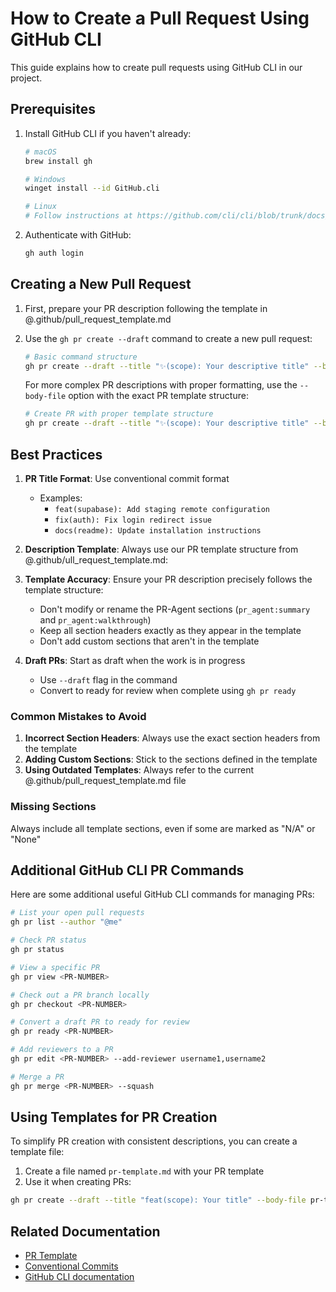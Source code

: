 # How to Create a Pull Request Using GitHub CLI

This guide explains how to create pull requests using GitHub CLI in our project.

## Prerequisites

1. Install GitHub CLI if you haven't already:

   ```bash
   # macOS
   brew install gh

   # Windows
   winget install --id GitHub.cli

   # Linux
   # Follow instructions at https://github.com/cli/cli/blob/trunk/docs/install_linux.md
   ```

2. Authenticate with GitHub:
   ```bash
   gh auth login
   ```

## Creating a New Pull Request

1. First, prepare your PR description following the template in @.github/pull_request_template.md

2. Use the `gh pr create --draft` command to create a new pull request:

   ```bash
   # Basic command structure
   gh pr create --draft --title "✨(scope): Your descriptive title" --body "Your PR description" --base main 
   ```

   For more complex PR descriptions with proper formatting, use the `--body-file` option with the exact PR template structure:

   ```bash
   # Create PR with proper template structure
   gh pr create --draft --title "✨(scope): Your descriptive title" --body-file .github/pull_request_template.md --base main
   ```

## Best Practices

1. **PR Title Format**: Use conventional commit format

   - Examples:
     - `feat(supabase): Add staging remote configuration`
     - `fix(auth): Fix login redirect issue`
     - `docs(readme): Update installation instructions`

2. **Description Template**: Always use our PR template structure from @.github/ull_request_template.md:

3. **Template Accuracy**: Ensure your PR description precisely follows the template structure:

   - Don't modify or rename the PR-Agent sections (`pr_agent:summary` and `pr_agent:walkthrough`)
   - Keep all section headers exactly as they appear in the template
   - Don't add custom sections that aren't in the template

4. **Draft PRs**: Start as draft when the work is in progress
   - Use `--draft` flag in the command
   - Convert to ready for review when complete using `gh pr ready`

### Common Mistakes to Avoid

1. **Incorrect Section Headers**: Always use the exact section headers from the template
2. **Adding Custom Sections**: Stick to the sections defined in the template
3. **Using Outdated Templates**: Always refer to the current @.github/pull_request_template.md file

### Missing Sections

Always include all template sections, even if some are marked as "N/A" or "None"

## Additional GitHub CLI PR Commands

Here are some additional useful GitHub CLI commands for managing PRs:

```bash
# List your open pull requests
gh pr list --author "@me"

# Check PR status
gh pr status

# View a specific PR
gh pr view <PR-NUMBER>

# Check out a PR branch locally
gh pr checkout <PR-NUMBER>

# Convert a draft PR to ready for review
gh pr ready <PR-NUMBER>

# Add reviewers to a PR
gh pr edit <PR-NUMBER> --add-reviewer username1,username2

# Merge a PR
gh pr merge <PR-NUMBER> --squash
```

## Using Templates for PR Creation

To simplify PR creation with consistent descriptions, you can create a template file:

1. Create a file named `pr-template.md` with your PR template
2. Use it when creating PRs:

```bash
gh pr create --draft --title "feat(scope): Your title" --body-file pr-template.md --base main
```

## Related Documentation

- [PR Template](.github/pull_request_template.md)
- [Conventional Commits](https://www.conventionalcommits.org/)
- [GitHub CLI documentation](https://cli.github.com/manual/)
